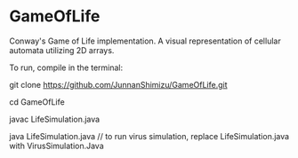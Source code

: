# GameOfLife
Conway's Game of Life implementation. A visual representation of cellular automata utilizing 2D arrays. 

To run, compile in the terminal:

git clone https://github.com/JunnanShimizu/GameOfLife.git

cd GameOfLife

javac LifeSimulation.java

java LifeSimulation.java
// to run virus simulation, replace LifeSimulation.java with VirusSimulation.Java
